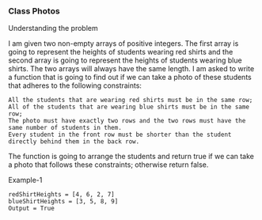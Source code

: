 ### Class Photos

Understanding the problem

I am given two non-empty arrays of positive integers. The first array is going to represent the heights of students wearing red shirts and the second array is going to represent the heights of students wearing blue shirts. The two arrays will always have the same length. I am asked to write a function that is going to find out if we can take a photo of these students that adheres to the following constraints:

    All the students that are wearing red shirts must be in the same row;
    All of the students that are wearing blue shirts must be in the same row;
    The photo must have exactly two rows and the two rows must have the same number of students in them.
    Every student in the front row must be shorter than the student directly behind them in the back row.

The function is going to arrange the students and return true if we can take a photo that follows these constraints; otherwise return false.

Example-1

    redShirtHeights = [4, 6, 2, 7]
    blueShirtHeights = [3, 5, 8, 9]
    Output = True
